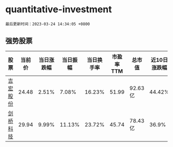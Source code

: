 # quantitative-investment

`最后更新时间：2023-03-24 14:34:05 +0800`

## 强势股票

|股票|当前价|当日涨跌幅|当日振幅|当日换手率|市盈率TTM|总市值|近10日涨跌幅|
|----|----|----|----|----|----|----|----|
|[吉宏股份](https://xueqiu.com/S/SZ002803)|24.48|2.51%|7.08%|16.23%|51.99|92.63亿|44.42%|
|[剑桥科技](https://xueqiu.com/S/SH603083)|29.94|9.99%|11.13%|23.72%|45.74|78.43亿|36.9%|
